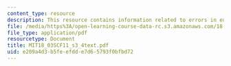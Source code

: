 ```yaml
---
content_type: resource
description: This resource contains information related to errors in euler's methods.
file: /media/https%3A/open-learning-course-data-rc.s3.amazonaws.com/18-03sc-differential-equations-fall-2011/e209a4d3b5feefdde7d65793f0bfbd72_MIT18_03SCF11_s3_4text.pdf
file_type: application/pdf
resourcetype: Document
title: MIT18_03SCF11_s3_4text.pdf
uid: e209a4d3-b5fe-efdd-e7d6-5793f0bfbd72
---
```

